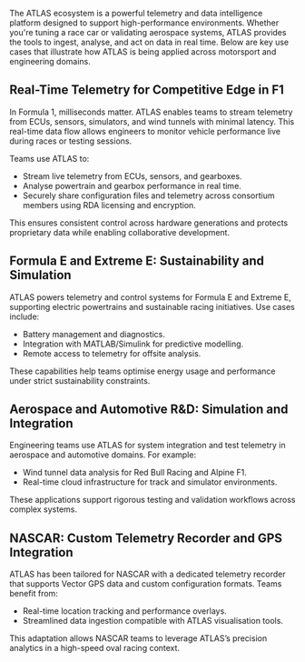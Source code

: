 The ATLAS ecosystem is a powerful telemetry and data intelligence platform designed to support high-performance environments. Whether you're tuning a race car or validating aerospace systems, ATLAS provides the tools to ingest, analyse, and act on data in real time. Below are key use cases that illustrate how ATLAS is being applied across motorsport and engineering domains.

## Real-Time Telemetry for Competitive Edge in F1

In Formula 1, milliseconds matter. ATLAS enables teams to stream telemetry from ECUs, sensors, simulators, and wind tunnels with minimal latency. This real-time data flow allows engineers to monitor vehicle performance live during races or testing sessions. 

Teams use ATLAS to:

- Stream live telemetry from ECUs, sensors, and gearboxes.
- Analyse powertrain and gearbox performance in real time.
- Securely share configuration files and telemetry across consortium members using RDA licensing and encryption.

This ensures consistent control across hardware generations and protects proprietary data while enabling collaborative development.

## Formula E and Extreme E: Sustainability and Simulation

ATLAS powers telemetry and control systems for Formula E and Extreme E, supporting electric powertrains and sustainable racing initiatives. Use cases include:

- Battery management and diagnostics.
- Integration with MATLAB/Simulink for predictive modelling.
- Remote access to telemetry for offsite analysis.

These capabilities help teams optimise energy usage and performance under strict sustainability constraints.

## Aerospace and Automotive R&D: Simulation and Integration

Engineering teams use ATLAS for system integration and test telemetry in aerospace and automotive domains. For example:

- Wind tunnel data analysis for Red Bull Racing and Alpine F1.
- Real-time cloud infrastructure for track and simulator environments.

These applications support rigorous testing and validation workflows across complex systems.

## NASCAR: Custom Telemetry Recorder and GPS Integration

ATLAS has been tailored for NASCAR with a dedicated telemetry recorder that supports Vector GPS data and custom configuration formats. Teams benefit from:

- Real-time location tracking and performance overlays.
- Streamlined data ingestion compatible with ATLAS visualisation tools.

This adaptation allows NASCAR teams to leverage ATLAS’s precision analytics in a high-speed oval racing context.